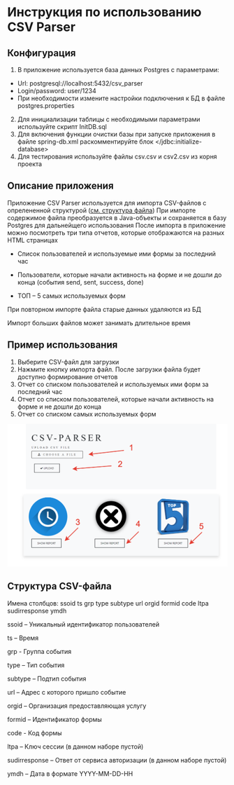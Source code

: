 Инструкция по использованию CSV Parser
================================
## Конфигурация
1. В приложение используется база данных Postgres с параметрами:
- Url: postgresql://localhost:5432/csv_parser
- Login/password: user/1234
- При необходимости измените настройки подключения к БД в файле postgres.properties
2. Для инициализации таблицы с необходимыми параметрами используйте скрипт InitDB.sql
3. Для включения функции очистки базы при запуске приложения в файле spring-db.xml раскомментируйте блок </jdbc:initialize-database>
4. Для тестирования используйте файлы csv.csv и csv2.csv из корня проекта

## Описание приложения
Приложение CSV Parser используется для импорта CSV-файлов c опрелененной структурой ([см. структура файла](#format))
При импорте содержимое файла преобразуется в Java-объекты и сохраняется в базу Postgres для дальнейщего использования
После импорта в приложение можно посмотреть три типа отчетов, которые отображаются на разных HTML страницах

- Список пользователей и используемые ими формы за последний час

- Пользователи, которые начали активность на форме и не дошли до конца (события send, sent, success, done)

- ТОП – 5 самых используемых форм

При повторном импорте файла старые данных удаляются из БД

Импорт больших файлов может занимать длительное время

## Пример использования
1. Выберите CSV-файл для загрузки
2. Нажмите кнопку импорта файл. После загрузки файла будет доступно формирование отчетов
3. Отчет со списком пользователей и используемых ими форм за последний час
4. Отчет со списком пользователей, которые начали активность на форме и не дошли до конца
5. Отчет со списком самых используемых форм

![Alt text](step.PNG)


## <a name="format"></a> Структура CSV-файла
Имена столбцов: ssoid	ts	grp	type	subtype	url	orgid	formid	code	ltpa	sudirresponse	ymdh

ssoid – Уникальный идентификатор пользователей

ts – Время

grp - Группа события

type – Тип события

subtype – Подтип события

url – Адрес с которого пришло событие

orgid – Организация предоставляющая услугу

formid – Идентификатор формы

code - Код формы

ltpa – Ключ сессии (в данном наборе пустой)

sudirresponse – Ответ от сервиса авторизации (в данном наборе пустой)

ymdh – Дата в формате YYYY-MM-DD-HH